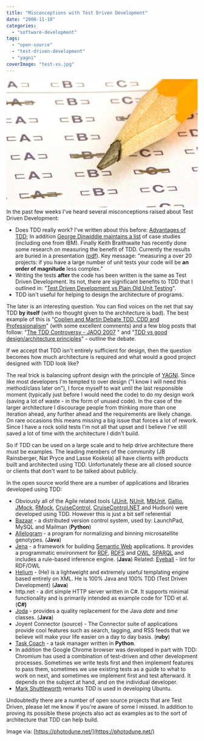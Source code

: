 ```yaml
---
title: "Misconceptions with Test Driven Development"
date: "2008-11-18"
categories: 
  - "software-development"
tags: 
  - "open-source"
  - "test-driven-development"
  - "yagni"
coverImage: "test-xs.jpg"
---
```


![a pencil sitting on a test bubble sheet - image licensed from Photodune](images/test-xs.jpg) In the past few weeks I've heard several misconceptions raised about Test Driven Development:

- Does TDD really work? I've written about this before: [Advantages of TDD](/blog/advantages-of-tdd.html "Advantages of TDD"); In addition [George Dinwiddie maintains a list](https://biblio.gdinwiddie.com/biblio/StudiesOfTestDrivenDevelopment) of case studies (including one from IBM). Finally Keith Braithwaite has recently done some research on measuring the benefit of TDD. Currently the results are buried in a presentation ([pdf](https://www.keithbraithwaite.demon.co.uk/professional/presentations/2008/qcon/MeasureForMeasure.pdf)). Key message: "measuring a over 20 projects: if you have a large number of unit tests your code will be **an order of magnitude** less complex."
- Writing the tests **after** the code has been written is the same as Test Driven Development. Its not, there are significant benefits to TDD that I outlined in: "[Test Driven Development vs Plain Old Unit Testing](/blog/test-driven-dev.html)".
- TDD isn't useful for helping to design the architecture of programs.

The later is an interesting question. You can find voices on the net that say TDD **by itself** (with no thought given to the architecture is bad). The best example of this is "[Coplien and Martin Debate TDD, CDD and Professionalism](https://www.infoq.com/interviews/coplien-martin-tdd/)" (with some excellent comments) and a few blog posts that follow: "[The TDD Controversy - JAOO 2007](https://community.ative.dk/blogs/ative/archive/2007/09/28/the-tdd-controversy-jaoo-2007.aspx) " and "[TDD vs good design/architecture principles](https://xebia.com/blog/tdd-vs-good-designarchitecture-principles/)" - outline the debate.

If we accept that TDD isn't entirely sufficient for design, then the question becomes how much architecture is required and what would a good project designed with TDD look like?

The real trick is balancing upfront design with the principle of [YAGNI](https://en.wikipedia.org/wiki/You_aren%27t_gonna_need_it). Since like most developers I'm tempted to over design ("I know I will need this method/class later on"), I force myself to wait until the last responsible moment (typically just before I would need the code) to do my design work (saving a lot of waste - in the form of unused code). In the case of the larger architecture I discourage people from thinking more than one iteration ahead, any further ahead and the requirements are likely change. On rare occasions this means missing a big issue that forces a lot of rework. Since I have a rock solid tests I'm not all that upset and I believe I've still saved a lot of time with the architecture I didn't build.

So if TDD can be used on a large scale and to help drive architecture there must be examples. The leading members of the community (JB Rainsberger, Nat Pryce and Lasse Koskela) all have clients with products built and architected using TDD. Unfortunately these are all closed source or clients that don't want to be talked about publicly.

In the open source world there are a number of applications and libraries developed using TDD:

- Obviously all of the Agile related tools ([JUnit](https://sourceforge.net/projects/junit/files/junit/), [NUnit](https://nunit.org), [MbUnit](https://code.google.com/p/mb-unit/), [Gallio](https://www.gallio.org/), [JMock](https://jmock.org/repository.html), [RMock](https://sourceforge.net/projects/rmock/files/rmock/2.0.0/), [CruiseControl](https://cruisecontrol.sourceforge.net/svn.html), [CruiseControl.NET](https://confluence.public.thoughtworks.org/display/CCNET/Welcome+to+CruiseControl.NET) and Hudson) were developed using TDD. However this is just a bit self referential
- [Bazaar](http://bazaar.canonical.com/en/) - a distributed version control system, used by: LaunchPad, MySQL and Mailman (**Python**)
- [Allelogram](https://code.google.com/p/allelogram/) - a program for normalizing and binning microsatellite genotypes. (**Java**)
- [Jena](https://jena.sourceforge.net/) - a framework for building [Semantic Web](https://www.w3.org/2001/sw/) applications. It provides a programmatic environment for [RDF](https://www.w3.org/RDF/), [RDFS](https://www.w3.org/TR/rdf-schema/) and [OWL](https://www.w3.org/2001/sw/WebOnt/), [SPARQL](https://www.w3.org/TR/rdf-sparql-query/) and includes a rule-based inference engine. (**Java**) Related: [Eyeball](https://jena.sourceforge.net/Eyeball/) - lint for RDF/OWL
- [Helium](https://sourceforge.net/projects/he-project/files/) - (He) is a lightweight and extremely useful templating engine based entirely on XML. He is 100% Java and 100% TDD (Test Driven Development) (**Java**)
- http.net - a dirt simple HTTP server written in C#. It supports minimal functionality and is primarily intended as example code for TDD et al. (**C#)**
- [Joda](https://joda-time.sourceforge.net/) - provides a quality replacement for the Java _date_ and _time_ classes. (**Java**)
- Joyent Connector (source) - The Connector suite of applications provide cool features such as search, tagging, and RSS feeds that we believe will make your life easier on a day to day basis. (**ruby**)
- [Task Coach](https://www.taskcoach.org/) - a task manager written in **Python**.
- In addition the Google Chrome browser was developed in part with TDD: Chromium has used a combination of test-driven and other development processes. Sometimes we write tests first and then implement features to pass them, sometimes we use existing tests as a guide to what to work on next, and sometimes we implement first and test afterward. It depends on the subject at hand, and on the individual developer.
- [Mark Shuttleworth](https://www.markshuttleworth.com/archives/150) remarks TDD is used in developing Ubuntu.

Undoubtedly there are a number of open source projects that are Test Driven, please let me know if you're aware of some I missed. In addition to proving its possible these projects also act as examples as to the sort of architecture that TDD can help build.

Image via: [https://photodune.net/](https://photodune.net/)
